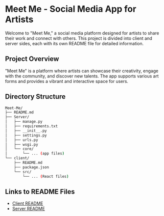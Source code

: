 # Meet Me - Social Media App for Artists

Welcome to "Meet Me," a social media platform designed for artists to share their work and connect with others. This project is divided into client and server sides, each with its own README file for detailed information.

## Project Overview

"Meet Me" is a platform where artists can showcase their creativity, engage with the community, and discover new talents. The app supports various art forms and provides a vibrant and interactive space for users.

## Directory Structure

```bash
Meet-Me/
├── README.md
├── Server/
│   ├── manage.py
│   ├── requirements.txt
│   ├── __init__.py
│   ├── settings.py
│   ├── urls.py
│   ├── wsgi.py
│   └── core/
│       └── ... (app files)
└── client/
    ├── README.md
    ├── package.json
    └── src/
        └── ... (React files)
```

## Links to README Files

- [Client README](/github.com/birukabza13/Meet-Me/tree/main/client/README.md)
- [Server README](/github.com/birukabza13/Meet-Me/tree/main/Server/README.md)